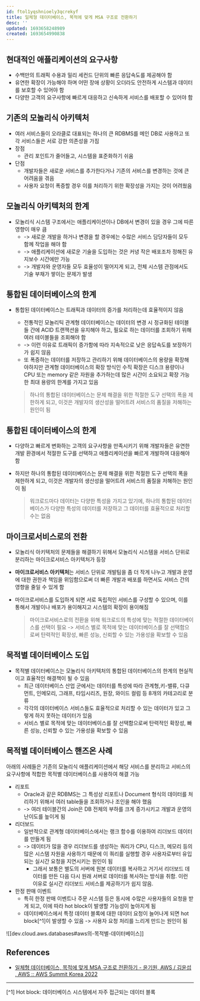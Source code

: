 ```yaml
---
id: ftol1yqshnioely3qcrekyf
title: 일체형 데이터베이스, 목적에 맞게 MSA 구조로 전환하기
desc: ''
updated: 1693658248989
created: 1693654990838
---
```


## 현대적인 애플리케이션의 요구사항
- 수백만의 트래픽 수용과 밀리 세컨드 단위의 빠른 응답속도를 제공해야 함
- 유연한 확장이 가능해야 하며 어떤 장애 상황이 오더라도 안전하게 시스템과 데이터를 보호할 수 있어야 함
- 다양한 고객의 요구사항에 빠르게 대응하고 신속하게 서비스를 배포할 수 있어야 함

## 기존의 모놀리식 아키텍처
- 여러 서비스들이 오라클로 대표되는 하나의 큰 RDBMS를 메인 DB로 사용하고 또 각 서비스들은 서로 강한 의존성을 가짐
- 장점
	- 관리 포인트가 줄어들고, 시스템을 표준화하기 쉬움
- 단점
	- 개발자들은 새로운 서비스를 추가한다거나 기존의 서비스를 변경하는 것에 큰 어려움을 겪음
	- 사용자 요청이 폭증할 경우 이를 처리하기 위한 확장성을 가지는 것이 어려웠음

## 모놀리식 아키텍처의 한계
- 모놀리식 시스템 구조에서는 애플리케이션이나 DB에서 변경이 있을 경우 그에 따른 영향이 매우 큼
	- -> 새로운 개발을 하거나 변경을 할 경우에는 수많은 서비스 담당자들이 모두 함께 작업을 해야 함
	- -> 애플리케이션에 새로운 기술을 도입하는 것은 커녕 작은 배포조차 정해진 유지보수 시간에만 가능
	- -> 개발자와 운영자들 모두 효율성이 떨어지게 되고, 전체 시스템 관점에서도 기술 부채가 쌓이는 문제가 발생

## 통합된 데이터베이스의 한계
- 통합된 데이터베이스는 트래픽과 데이터의 증가를 처리하는데 효율적이지 않음
	- 전통적인 모놀리틱 관계형 데이터베이스는 데이터의 변경 시 정규화된 테이블들 간에 ACID 트랜잭션을 유지해야 하고, 필요로 하는 데이터를 조회하기 위해 여러 테이블들을 조회해야 함
	- -> 이런 이유로 트래픽이 증가함에 따라 지속적으로 낮은 응답속도를 보장하기가 쉽지 않음
	- 또 폭증하는 데이터를 저장하고 관리하기 위해 데이터베이스의 용량을 확장해야하지만 관계형 데이터베이스의 확장 방식인 수직 확장은 디스크 용량이나 CPU 또는 memory 같은 자원을 추가하는데 많은 시간이 소요되고 확장 가능한 최대 용량의 한계를 가지고 있음

  > 하나의 통합된 데이터베이스는 문제 해결을 위한 적절한 도구 선택의 폭을 제한하게 되고, 이것은 개발자의 생산성을 떨어트려 서비스의 품질을 저해하는 원인이 됨

## 통합된 데이터베이스의 한계
- 다양하고 빠르게 변화하는 고객의 요구사항을 만족시키기 위해 개발자들은 유연한 개발 환경에서 적절한 도구를 선택하고 애플리케이션을 빠르게 개발하여 대응해야 함
- 하지만 하나의 통합된 데이터베이스는 문제 해결을 위한 적절한 도구 선택의 폭을 제한하게 되고, 이것은 개발자의 생산성을 떨어트려 서비스의 품질을 저해하는 원인이 됨

    > 워크로드마다 데이터는 다양한 특성을 가지고 있기에, 하나의 통합된 데이터베이스가 다양한 특성의 데이터를 저장하고 그 데이터를 효율적으로 처리할 수는 없음

## 마이크로서비스로의 전환
- 모놀리식 아키텍처의 문제들을 해결하기 위해서 모놀리식 시스템을 서비스 단위로 분리하는 마이크로서비스 아키텍처가 등장
- **마이크로서비스 아키텍처**는 서비스 단위로 개발팀을 좀 더 작게 나누고 개발과 운영에 대한 권한과 책임을 위임함으로써 더 빠른 개발과 배포를 하면서도 서비스 간의 영향을 줄일 수 있게 함
- 마이크로서비스를 도입하게 되면 서로 독립적인 서비스를 구성할 수 있으며, 이를 통해서 개발이나 배포가 용이해지고 시스템의 확장이 용이해짐

    > 마이크로서비스로의 전환을 위해 워크로드의 특성에 맞는 적절한 데이터베이스를 선택이 필요 -> 서비스 별로 목적에 맞는 데이터베이스를 잘 선택함으로써 탄력적인 확장성, 빠른 성능, 신뢰할 수 있는 가용성을 확보할 수 있음

## 목적별 데이터베이스 도입
- 목적별 데이터베이스는 모놀리식 아키텍처의 통합된 데이터베이스의 한계의 현실적이고 효율적인 해결책이 될 수 있음
	- 최근 데이터베이스 산업 군에서는 데이터를 특성에 따라 관계형,키-밸류, 다큐먼트, 인메모리, 그래프, 타임시리즈, 원장, 와이드 컬럼 등 8개의 카테고리로 분류
	- 각각의 데이터베이스 서비스들도 효율적으로 처리할 수 있는 데이터가 있고 그렇게 하지 못하는 데이터가 있음
	- 서비스 별로 목적에 맞는 데이터베이스를 잘 선택함으로써 탄력적인 확장성, 빠른 성능, 신뢰할 수 있는 가용성을 확보할 수 있음

## 목적별 데이터베이스 핸즈온 사례
아래의 사례들은 기존의 모놀리식 애플리케이션에서 해당 서비스를 분리하고 서비스의 요구사항에 적합한 목적별 데이터베이스를 사용하여 해결 가능

- 리포트
	- Oracle과 같은 RDBMS는 그 특성상 리포트나 Document 형식의 데이터를 처리하기 위해서 여러 table들을 조회하거나 조인을 해야 했음 
	- -> 여러 테이블간의 Join은 DB 전체의 부하를 크게 증가시키고 개발과 운영의 난이도를 높이게 됨
- 리더보드
	- 일반적으로 관계형 데이터베이스에서는 랭크 함수를 이용하여 리더보드 데이터를 만들게 됨
	- -> 데이터가 많을 경우 리더보드를 생성하는 쿼리가 CPU, 디스크, 메모리 등의 많은 시스템 자원을 사용하기 때문에 이 쿼리를 실행할 경우 사용자로부터 유입되는 실시간 요청을 지연시키는 원인이 됨
		- 그래서 보통은 별도의 서버에 원본 데이터를 복사하고 거기서 리더보드 데이터를 만든 다음 다시 원래 서버로 데이터를 복사하는 방식을 취함. 이런 이유로 실시간 리더보드 서비스를 제공하기가 쉽지 않음.
- 한정 판매 이벤트
	- 특히 한정 판매 이벤트나 주문 시스템 등은 동시에 수많은 사용자들의 요청을 받게 되고, 이에 따라 hot block이 발생할 가능성이 높아지게 됨
	- 데이터베이스에서 특정 데이터 블록에 대한 데이터 요청이 늘어나게 되면 hot block[^1]이 발생할 수 있음 -> 사용자 요청 처리를 느리게 만드는 원인이 됨

![[dev.cloud.aws.databases#aws의-목적별-데이터베이스]]

## References
- [일체형 데이터베이스, 목적에 맞게 MSA 구조로 전환하기 - 윤기원, AWS / 김윤섭 , AWS :: AWS Summit Korea 2022](https://www.youtube.com/watch?v=R4-mC4D_JN4)

---

[^1] Hot block: 데이터베이스 시스템에서 자주 접근되는 데이터 블록